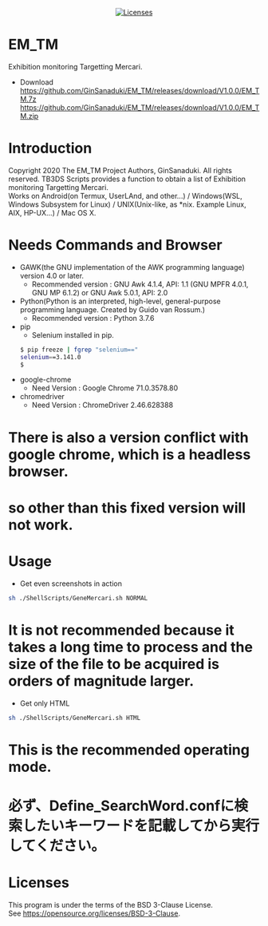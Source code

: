 <p align="center">
    <a href="https://opensource.org/licenses/BSD-3-Clause"><img src="https://img.shields.io/badge/license-bsd-orange.svg" alt="Licenses"></a>
</p>

# EM_TM
Exhibition monitoring Targetting Mercari.

* Download  
https://github.com/GinSanaduki/EM_TM/releases/download/V1.0.0/EM_TM.7z  
https://github.com/GinSanaduki/EM_TM/releases/download/V1.0.0/EM_TM.zip  

# Introduction
Copyright 2020 The EM_TM Project Authors, GinSanaduki.
All rights reserved.
TB3DS Scripts provides a function to obtain a list of Exhibition monitoring Targetting Mercari.  
Works on Android(on Termux, UserLAnd, and other...) / Windows(WSL, Windows Subsystem for Linux) / UNIX(Unix-like, as *nix. Example Linux, AIX, HP-UX...) / Mac OS X.

# Needs Commands and Browser
* GAWK(the GNU implementation of the AWK programming language) version 4.0 or later.
  * Recommended version : GNU Awk 4.1.4, API: 1.1 (GNU MPFR 4.0.1, GNU MP 6.1.2) or GNU Awk 5.0.1, API: 2.0
* Python(Python is an interpreted, high-level, general-purpose programming language. Created by Guido van Rossum.)
  * Recommended version : Python 3.7.6
* pip
    * Selenium installed in pip.
    ```bash
    $ pip freeze | fgrep "selenium=="
    selenium==3.141.0
    $
    ```
* google-chrome
    * Need Version : Google Chrome 71.0.3578.80 
* chromedriver
    * Need Version : ChromeDriver 2.46.628388  

# There is also a version conflict with google chrome, which is a headless browser.
# so other than this fixed version will not work.

# Usage
* Get even screenshots in action
```bash
sh ./ShellScripts/GeneMercari.sh NORMAL
```
# It is not recommended because it takes a long time to process and the size of the file to be acquired is orders of magnitude larger.
* Get only HTML
```bash
sh ./ShellScripts/GeneMercari.sh HTML
```
# This is the recommended operating mode.

# 必ず、Define_SearchWord.confに検索したいキーワードを記載してから実行してください。

# Licenses
This program is under the terms of the BSD 3-Clause License.  
See https://opensource.org/licenses/BSD-3-Clause.  

